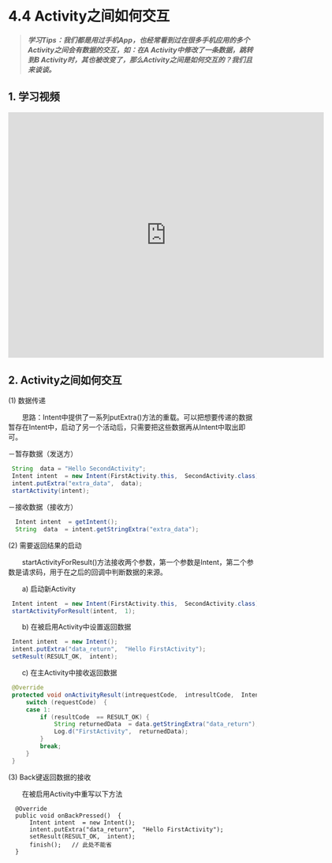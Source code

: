 # 4.4 Activity之间如何交互

>##### 学习Tips：我们都是用过手机App，也经常看到过在很多手机应用的多个Activity之间会有数据的交互，如：在A Activity中修改了一条数据，跳转到B Activity时，其也被改变了，那么Activity之间是如何交互的？我们且来谈谈。

## 1. 学习视频

<iframe frameborder="0" width="640" height="498" src="https://v.qq.com/iframe/player.html?vid=z0180bhmznp&tiny=0&auto=0" allowfullscreen></iframe>

## 2. Activity之间如何交互

(1) 数据传递

　　思路：Intent中提供了一系列putExtra()方法的重载。可以把想要传递的数据暂存在Intent中，启动了另一个活动后，只需要把这些数据再从Intent中取出即可。
  
  －暂存数据（发送方）

 ```Java
  String  data = "Hello SecondActivity";   
  Intent intent  = new Intent(FirstActivity.this,  SecondActivity.class);   
  intent.putExtra("extra_data",  data);  
  startActivity(intent);
 ```
 
 －接收数据（接收方）
 
 ```Java
   Intent intent  = getIntent();   
   String  data  = intent.getStringExtra("extra_data");
 ```
 
(2) 需要返回结果的启动

　　startActivityForResult()方法接收两个参数，第一个参数是Intent，第二个参数是请求码，用于在之后的回调中判断数据的来源。
  
　　a) 启动新Activity
  
 ```Java
  Intent intent  = new Intent(FirstActivity.this,  SecondActivity.class); 
  startActivityForResult(intent,  1);
 ```
 
　　b) 在被启用Activity中设置返回数据
 
 ```Java
  Intent intent  = new Intent(); 
  intent.putExtra("data_return",  "Hello FirstActivity"); 
  setResult(RESULT_OK,  intent);
 ```
 
　　c) 在主Activity中接收返回数据
  
 ```Java
  @Override 
  protected void onActivityResult(intrequestCode,  intresultCode,  Intent data) { 
      switch (requestCode)  { 
      case 1:   
          if (resultCode  == RESULT_OK) { 
              String returnedData  = data.getStringExtra("data_return"); 
              Log.d("FirstActivity",  returnedData); 
          }   
          break; 
      } 
  }
 ```
 
 (3) Back键返回数据的接收
 
 　　在被启用Activity中重写以下方法
   
```
  @Override 
  public void onBackPressed()  { 
      Intent intent  = new Intent(); 
      intent.putExtra("data_return",  "Hello FirstActivity"); 
      setResult(RESULT_OK,  intent); 
      finish();   // 此处不能省
  }
```